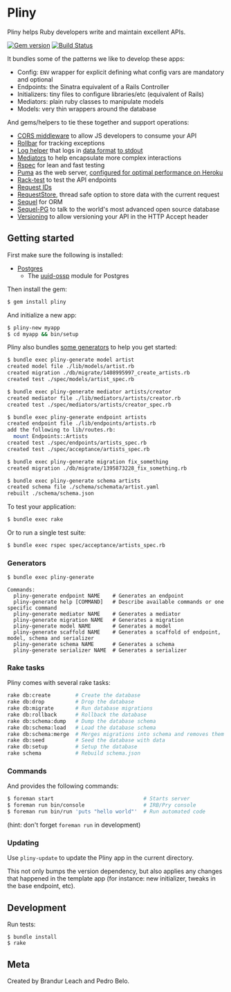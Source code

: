 # Pliny

Pliny helps Ruby developers write and maintain excellent APIs.

[![Gem version](http://img.shields.io/gem/v/pliny.svg)](https://rubygems.org/gems/pliny)
[![Build Status](https://travis-ci.org/interagent/pliny.svg?branch=master)](https://travis-ci.org/interagent/pliny)

It bundles some of the patterns we like to develop these apps:

- Config: `ENV` wrapper for explicit defining what config vars are mandatory and optional
- Endpoints: the Sinatra equivalent of a Rails Controller
- Initializers: tiny files to configure libraries/etc (equivalent of Rails)
- Mediators: plain ruby classes to manipulate models
- Models: very thin wrappers around the database

And gems/helpers to tie these together and support operations:

- [CORS middleware](lib/pliny/middleware/cors.rb) to allow JS developers to consume your API
- [Rollbar](https://www.rollbar.com/) for tracking exceptions
- [Log helper](spec/log_spec.rb) that logs in [data format](https://www.youtube.com/watch?v=rpmc-wHFUBs) [to stdout](https://adam.heroku.com/past/2011/4/1/logs_are_streams_not_files)
- [Mediators](http://brandur.org/mediator) to help encapsulate more complex interactions
- [Rspec](https://github.com/rspec/rspec) for lean and fast testing
- [Puma](http://puma.io/) as the web server, [configured for optimal performance on Heroku](lib/template/config/puma.rb)
- [Rack-test](https://github.com/brynary/rack-test) to test the API endpoints
- [Request IDs](lib/pliny/middleware/request_id.rb)
- [RequestStore](http://brandur.org/antipatterns), thread safe option to store data with the current request
- [Sequel](http://sequel.jeremyevans.net/) for ORM
- [Sequel-PG](https://github.com/jeremyevans/sequel_pg) to talk to the world's most advanced open source database
- [Versioning](lib/pliny/middleware/versioning.rb) to allow versioning your API in the HTTP Accept header

## Getting started

First make sure the following is installed:

* [Postgres](http://www.postgresql.org/)
    * The [uuid-ossp](http://www.postgresql.org/docs/9.3/static/uuid-ossp.html) module for Postgres

Then install the gem:

```bash
$ gem install pliny
```

And initialize a new app:

```bash
$ pliny-new myapp
$ cd myapp && bin/setup
```

Pliny also bundles [some generators](#generators) to help you get started:

```bash
$ bundle exec pliny-generate model artist
created model file ./lib/models/artist.rb
created migration ./db/migrate/1408995997_create_artists.rb
created test ./spec/models/artist_spec.rb

$ bundle exec pliny-generate mediator artists/creator
created mediator file ./lib/mediators/artists/creator.rb
created test ./spec/mediators/artists/creator_spec.rb

$ bundle exec pliny-generate endpoint artists
created endpoint file ./lib/endpoints/artists.rb
add the following to lib/routes.rb:
  mount Endpoints::Artists
created test ./spec/endpoints/artists_spec.rb
created test ./spec/acceptance/artists_spec.rb

$ bundle exec pliny-generate migration fix_something
created migration ./db/migrate/1395873228_fix_something.rb

$ bundle exec pliny-generate schema artists
created schema file ./schema/schemata/artist.yaml
rebuilt ./schema/schema.json
```

To test your application:

```bash
$ bundle exec rake
```

Or to run a single test suite:

```bash
$ bundle exec rspec spec/acceptance/artists_spec.rb
```

### Generators

```bash
$ bundle exec pliny-generate
```

```
Commands:
  pliny-generate endpoint NAME    # Generates an endpoint
  pliny-generate help [COMMAND]   # Describe available commands or one specific command
  pliny-generate mediator NAME    # Generates a mediator
  pliny-generate migration NAME   # Generates a migration
  pliny-generate model NAME       # Generates a model
  pliny-generate scaffold NAME    # Generates a scaffold of endpoint, model, schema and serializer
  pliny-generate schema NAME      # Generates a schema
  pliny-generate serializer NAME  # Generates a serializer
```

### Rake tasks

Pliny comes with several rake tasks:

```bash
rake db:create        # Create the database
rake db:drop          # Drop the database
rake db:migrate       # Run database migrations
rake db:rollback      # Rollback the database
rake db:schema:dump   # Dump the database schema
rake db:schema:load   # Load the database schema
rake db:schema:merge  # Merges migrations into schema and removes them
rake db:seed          # Seed the database with data
rake db:setup         # Setup the database
rake schema           # Rebuild schema.json
```

### Commands

And provides the following commands:

```bash
$ foreman start                             # Starts server
$ foreman run bin/console                   # IRB/Pry console
$ foreman run bin/run 'puts "hello world"'  # Run automated code
```

(hint: don't forget `foreman run` in development)

### Updating

Use `pliny-update` to update the Pliny app in the current directory.

This not only bumps the version dependency, but also applies any changes that happened in the template app (for instance: new initializer, tweaks in the base endpoint, etc).


## Development

Run tests:

```
$ bundle install
$ rake
```

## Meta

Created by Brandur Leach and Pedro Belo.
